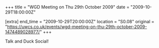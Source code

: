 +++
title = "WGD Meeting on Thu 29th October 2009"
date = "2009-10-29T18:00:00Z"

[extra]
end_time = "2009-10-29T20:00:00Z"
location = "S0.08"
original = "https://uwcs.co.uk/events/wgd-meeting-on-thu-29th-october-2009-1474489028977/"
+++

Talk and Duck Social\!

